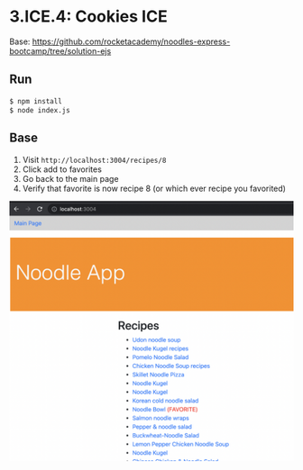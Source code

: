# 3.ICE.4: Cookies ICE

Base: https://github.com/rocketacademy/noodles-express-bootcamp/tree/solution-ejs

## Run
```
$ npm install
$ node index.js
```

## Base
1. Visit `http://localhost:3004/recipes/8`
2. Click add to favorites
3. Go back to the main page
4. Verify that favorite is now recipe 8 (or which ever recipe you favorited)

![](2021-12-28-20-07-19.png)